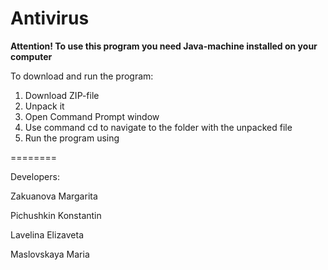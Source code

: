 Antivirus
=========
**Attention! To use this program you need Java-machine installed on your computer**

To download and run the program:

1.	Download ZIP-file
2.	Unpack it
3.	Open Command Prompt window
4.	Use command cd to navigate to the folder with the unpacked file
5.	Run the program using

========

Developers:

Zakuanova Margarita

Pichushkin Konstantin

Lavelina Elizaveta

Maslovskaya Maria
